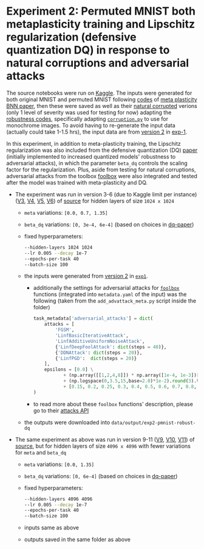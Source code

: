 # Experiment 2: Permuted MNIST both metaplasticity training and Lipschitz regularization (defensive quantization DQ) in response to natural corruptions and adversarial attacks

The source notebooks were run on [Kaggle][source]. The inputs were generated for both original MNIST and permuted MNIST following [codes][bnn-meta-paper-repo] of [meta plasticity BNN paper][bnn-meta-paper], then these were saved as well as their [natural corrupted][natcrpt-paper] verions (only 1 level of severity was used for testing for now) adapting the [robustness codes][natcrpt-paper-code], specifically adapting [`corruption.py`][natcrpt-paper-code] to use for monochrome images. To avoid having to re-generate the input data (actually could take 1-1.5 hrs), the input data are from [version 2][V2] in [exp-1](exp1-pmnist-robustness.md).

In this experiment, in addition to meta-plasticity training, the Lipschitz regularization was also included from the defensive quantization (DQ) [paper][dq-paper] (initially implemented to increased quantized models' robustness to adversarial attacks), in which the parameter `beta_dq` controls the scaling factor for the regularization. Plus, aside from testing for natural corruptions, adversarial attacks from the toolbox [foolbox] were also integrated and tested after the model was trained with meta-plasticity and DQ.

- The experiment was run in version 3-6 (due to Kaggle limit per instance) ([V3], [V4], [V5], [V6]) of [source] for hidden layers of size `1024 x 1024`
  - `meta` variations: `[0.0, 0.7, 1.35]`
  - `beta_dq` variations: `[0, 3e-4, 6e-4]` (based on choices in [dq-paper])
  - fixed hyperparameters:

    ``` bash
    --hidden-layers 1024 1024
    --lr 0.005 --decay 1e-7
    --epochs-per-task 40
    --batch-size 100
    ```

  - the inputs were generated from [version 2][V2] in [`exp1`](exp1-pmnist-robustness.md).
    - additionally the settings for adversarial attacks for [`foolbox`][foolbox] functions (integrated into `metadata.yaml` of the input) was the following (taken from the  `add_advattack_meta.py` script inside the folder)

      ``` python
      task_metadata['adversarial_attacks'] = dict(
          attacks = [
              'FGSM',
              'LinfBasicIterativeAttack',
              'LinfAdditiveUniformNoiseAttack',
              {'LinfDeepFoolAttack': dict(steps = 40)},
              {'DDNAttack': dict(steps = 20)},
              {'LinfPGD':  dict(steps = 20)}
          ],
          epsilons = [0.0] \
                 + (np.array([[1,2,4,8]]) * np.array([1e-4, 1e-3])[:, None]).flatten().tolist() \
                 + (np.logspace(0,3.5,15,base=2.0)*1e-2).round(3).tolist() \
                 + [0.15, 0.2, 0.25, 0.3, 0.4, 0.5, 0.6, 0.7, 0.8, 0.9, 1.0]
      )
      ```

    - to read more about these `foolbox` functions' description, please go to their [attacks API][foolbox-attacks]
  - the outputs were downloaded into `data/output/exp2-pmnist-robust-dq`

- The same experiment as above was run in version 9-11 ([V9], [V10], [V11]) of [source], but for hidden layers of size `4096 x 4096` with fewer variations for `meta` and `beta_dq`
  - `meta` variations: `[0.0, 1.35]`
  - `beta_dq` variations: `[0, 6e-4]` (based on choices in [dq-paper])
  - fixed hyperparameters:

    ``` bash
    --hidden-layers 4096 4096
    --lr 0.005 --decay 1e-7
    --epochs-per-task 40
    --batch-size 100
    ```

  - inputs same as above
  - outputs saved in the same folder as above

[bnn-meta-paper]: https://www.nature.com/articles/s41467-021-22768-y
[bnn-meta-paper-repo]: https://github.com/Laborieux-Axel/SynapticMetaplasticityBNN
[natcrpt-paper]: https://arxiv.org/abs/1903.12261
[natcrpt-paper-repo]: https://github.com/hendrycks/robustness
[natcrpt-paper-code]: https://github.com/hendrycks/robustness/blob/master/ImageNet-C/imagenet_c/imagenet_c/corruptions.py
[foolbox]: https://github.com/bethgelab/foolbox
[foolbox-attacks]: https://foolbox.readthedocs.io/en/stable/modules/attacks.html#
[dq-paper]: https://arxiv.org/pdf/1904.08444.pdf
[source]: https://www.kaggle.com/penguinsfly/bnn-cf-vs-robust/
[V2]: https://www.kaggle.com/penguinsfly/bnn-cf-vs-robust/data?scriptVersionId=79007488
[V3]: https://www.kaggle.com/penguinsfly/bnn-cf-vs-robust?scriptVersionId=80532183
[V4]: https://www.kaggle.com/penguinsfly/bnn-cf-vs-robust?scriptVersionId=80539422
[V5]: https://www.kaggle.com/penguinsfly/bnn-cf-vs-robust?scriptVersionId=80548447
[V6]: https://www.kaggle.com/penguinsfly/bnn-cf-vs-robust?scriptVersionId=80603416
[V9]: https://www.kaggle.com/penguinsfly/bnn-cf-vs-robust?scriptVersionId=80810869
[V10]: https://www.kaggle.com/penguinsfly/bnn-cf-vs-robust?scriptVersionId=80810884
[V11]: https://www.kaggle.com/penguinsfly/bnn-cf-vs-robust?scriptVersionId=80878806
